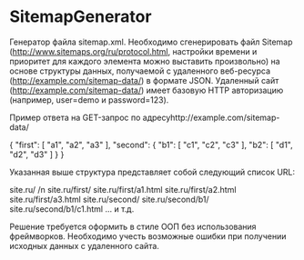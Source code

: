 # SitemapGenerator
Генератор файла sitemap.xml. 
Необходимо сгенерировать файл Sitemap (http://www.sitemaps.org/ru/protocol.html, настройки времени и приоритет для каждого элемента
можно выставить произвольно) на основе структуры данных, получаемой с удаленного веб-ресурса (http://example.com/sitemap-data/) в формате JSON.
Удаленный сайт (http://example.com/sitemap-data/) имеет базовую HTTP авторизацию (например, user=demo и password=123).


Пример ответа на GET-запрос по адресуhttp://example.com/sitemap-data/

{
    "first": [
        "a1",
        "a2",
        "a3"
    ],
    "second": {
        "b1": [
            "c1",
            "c2",
            "c3"
        ],
        "b2": [
            "d1",
            "d2",
            "d3"
        ]
    }
}

Указанная выше структура представляет собой следующий список URL:

site.ru/ /n
site.ru/first/
site.ru/first/a1.html
site.ru/first/a2.html
site.ru/first/a3.html
site.ru/second/
site.ru/second/b1/
site.ru/second/b1/c1.html
   ...
и т.д.

Решение требуется оформить в стиле ООП без использования фреймворков.
Необходимо учесть возможные ошибки при получении исходных данных с удаленного сайта.

